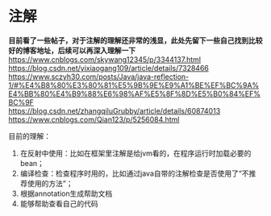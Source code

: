 # 注解
**目前看了一些帖子，对于注解的理解还非常的浅显，此处先留下一些自己找到比较好的博客地址，后续可以再深入理解一下**
https://www.cnblogs.com/skywang12345/p/3344137.html  
https://blog.csdn.net/yixiaogang109/article/details/7328466  
https://www.sczyh30.com/posts/Java/java-reflection-1/#%E4%B8%80%E3%80%81%E5%9B%9E%E9%A1%BE%EF%BC%9A%E4%BB%80%E4%B9%88%E6%98%AF%E5%8F%8D%E5%B0%84%EF%BC%9F  
https://blog.csdn.net/zhangqiluGrubby/article/details/60874013   
https://www.cnblogs.com/Qian123/p/5256084.html 


目前的理解：  
1. 在反射中使用：比如在框架里注解是给jvm看的，在程序运行时加载必要的bean；
2. 编译检查：检查程序时用的，比如通过java自带的注解检查是否使用了“不推荐使用的方法”；
3. 根据annotation生成帮助文档
4. 能够帮助查看自己的代码
